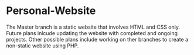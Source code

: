 # Personal-Website

The Master branch is a static website that involves HTML and CSS only.
Future plans inlcude updating the website with completed and ongoing projects.
Other possible plans include working on ther branches to create a non-static website using PHP.